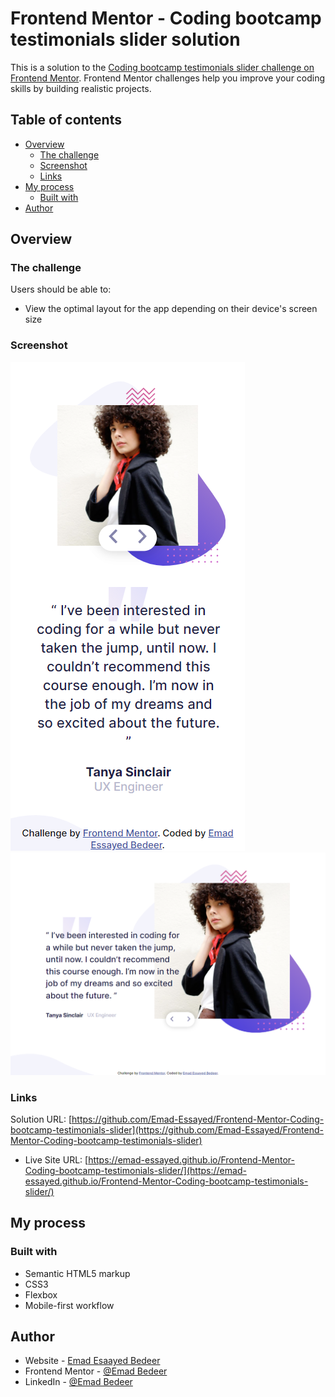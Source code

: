 # Frontend Mentor - Coding bootcamp testimonials slider solution

This is a solution to the [Coding bootcamp testimonials slider challenge on Frontend Mentor](https://www.frontendmentor.io/challenges/coding-bootcamp-testimonials-slider-4FNyLA8JL). Frontend Mentor challenges help you improve your coding skills by building realistic projects.

## Table of contents

- [Overview](#overview)
  - [The challenge](#the-challenge)
  - [Screenshot](#screenshot)
  - [Links](#links)
- [My process](#my-process)
  - [Built with](#built-with)
- [Author](#author)

## Overview

### The challenge

Users should be able to:

- View the optimal layout for the app depending on their device's screen size

### Screenshot

![Mobile preview](./screenshots/mobile-design.png)
![Desktop design](./screenshots/desktop-design.png)

### Links

Solution URL: [https://github.com/Emad-Essayed/Frontend-Mentor-Coding-bootcamp-testimonials-slider](https://github.com/Emad-Essayed/Frontend-Mentor-Coding-bootcamp-testimonials-slider)

- Live Site URL: [https://emad-essayed.github.io/Frontend-Mentor-Coding-bootcamp-testimonials-slider/](https://emad-essayed.github.io/Frontend-Mentor-Coding-bootcamp-testimonials-slider/)

## My process

### Built with

- Semantic HTML5 markup
- CSS3
- Flexbox
- Mobile-first workflow

## Author

- Website - [Emad Esaayed Bedeer](https://github.com/Emad-Essayed)
- Frontend Mentor - [@Emad Bedeer](https://www.frontendmentor.io/profile/Emad-Essayed)
- LinkedIn - [@Emad Bedeer](https://www.linkedin.com/in/emad-bedeer-4b1797106/)
